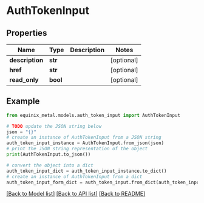 # AuthTokenInput


## Properties

Name | Type | Description | Notes
------------ | ------------- | ------------- | -------------
**description** | **str** |  | [optional] 
**href** | **str** |  | [optional] 
**read_only** | **bool** |  | [optional] 

## Example

```python
from equinix_metal.models.auth_token_input import AuthTokenInput

# TODO update the JSON string below
json = "{}"
# create an instance of AuthTokenInput from a JSON string
auth_token_input_instance = AuthTokenInput.from_json(json)
# print the JSON string representation of the object
print(AuthTokenInput.to_json())

# convert the object into a dict
auth_token_input_dict = auth_token_input_instance.to_dict()
# create an instance of AuthTokenInput from a dict
auth_token_input_form_dict = auth_token_input.from_dict(auth_token_input_dict)
```
[[Back to Model list]](../README.md#documentation-for-models) [[Back to API list]](../README.md#documentation-for-api-endpoints) [[Back to README]](../README.md)


